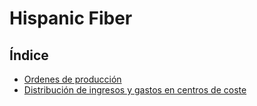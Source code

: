# Hispanic Fiber

## Índice

* [Ordenes de producción](./tramos_tareas/tramos.md)
* [Distribución de ingresos y gastos en centros de coste](./distribucion_ingresos_gastos/distribucion.md)

